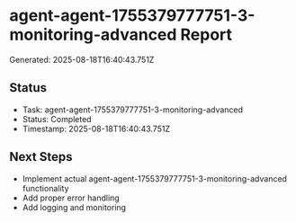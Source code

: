 # agent-agent-1755379777751-3-monitoring-advanced Report

Generated: 2025-08-18T16:40:43.751Z

## Status
- Task: agent-agent-1755379777751-3-monitoring-advanced
- Status: Completed
- Timestamp: 2025-08-18T16:40:43.751Z

## Next Steps
- Implement actual agent-agent-1755379777751-3-monitoring-advanced functionality
- Add proper error handling
- Add logging and monitoring
